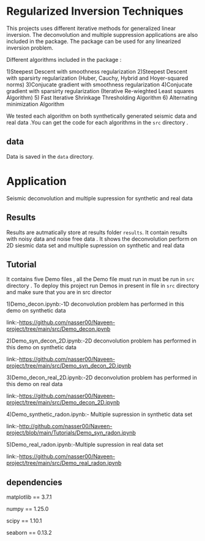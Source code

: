 
# Regularized  Inversion Techniques

This projects uses different iterative methods for generalized linear inversion. The deconvolution and multiple suppression applications are also included in the package. The package can be used for any linearized inversion problem.

Different algorithms included in the package :

1)Steepest Descent with smoothness regularization
2)Steepest Descent with sparsirty regularization (Huber, Cauchy, Hybrid and Hoyer-squared norms)
3)Conjucate gradient with smoothness regularization
4)Conjucate gradient with sparsirty regularization (Iterative Re-wieghted Least squares Algorithm)
5) Fast Iterative Shrinkage Thresholding Algorithm
6) Alternating minimization Algorithm


We tested each algorithm  on  both synthetically  generated seismic data and real data .You  can get the code for each algorithms  in the `src` directory .

## data
Data is saved in the `data` directory. 
# Application
Seismic deconvolution and multiple supression for synthetic and real data  
## Results
Results are autmatically  store at results folder `results`. It contain results with noisy data and noise free data . It shows the deconvolution perform on 2D siesmic data set and multiple supression on synthetic and real data  

## Tutorial 
It contains five Demo files , all the Demo file must run in  must be run in `src` directory .
To deploy this project run Demos in present in   file in `src` directory  and make sure that you are in src director

1)Demo_decon.ipynb:-1D deconvolution problem has performed in this demo on synthetic data

link:-https://github.com/nasser00/Naveen-project/tree/main/src/Demo_decon.ipynb

2)Demo_syn_decon_2D.ipynb:-2D deconvolution problem has performed in this demo on synthetic data

link:-https://github.com/nasser00/Naveen-project/tree/main/src/Demo_syn_decon_2D.ipynb

3)Demo_decon_real_2D.ipynb:-2D deconvolution problem has performed in this demo on real data

link:-https://github.com/nasser00/Naveen-project/tree/main/src/Demo_decon_2D.ipynb

4)Demo_synthetic_radon.ipynb:- Multiple supression in synthetic data set 

link:-http://github.com/nasser00/Naveen-project/blob/main/Tutorials/Demo_syn_radon.ipynb

5)Demo_real_radon.ipynb:-Multiple supression in real data set 

link:-https://github.com/nasser00/Naveen-project/tree/main/src/Demo_real_radon.ipynb


## dependencies 
matplotlib      ==          3.7.1

numpy           ==          1.25.0

scipy           ==          1.10.1

seaborn         ==          0.13.2
